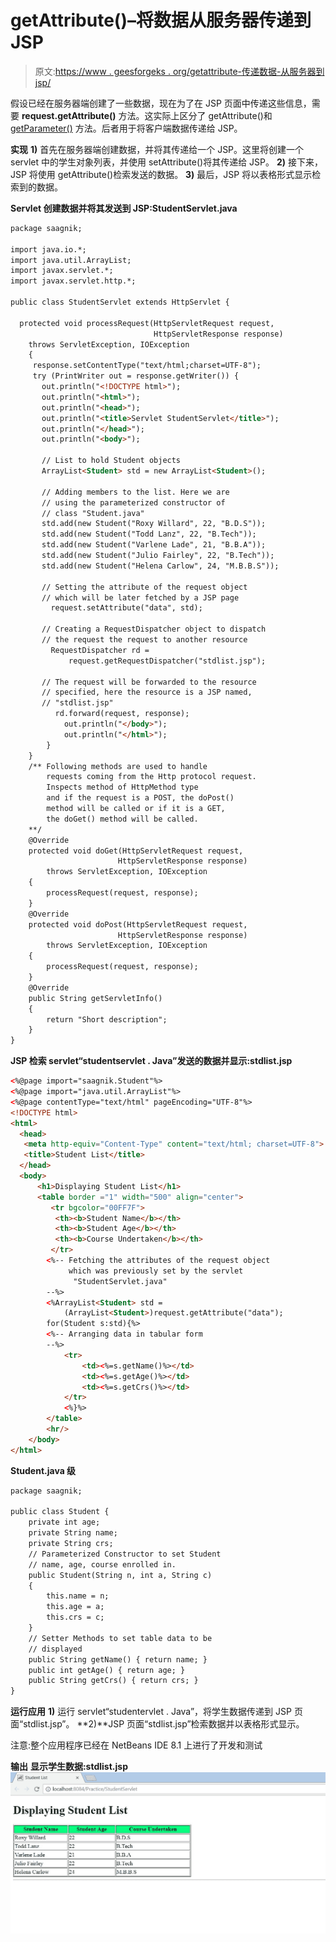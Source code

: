 # getAttribute()–将数据从服务器传递到 JSP

> 原文:[https://www . geesforgeks . org/getattribute-传递数据-从服务器到 jsp/](https://www.geeksforgeeks.org/getattribute-passing-data-from-server-to-jsp/)

假设已经在服务器端创建了一些数据，现在为了在 JSP 页面中传递这些信息，需要 **request.getAttribute()** 方法。这实际上区分了 getAttribute()和 [getParameter()](https://www.geeksforgeeks.org/getparameter-passing-data-from-client-to-jsp/) 方法。后者用于将客户端数据传递给 JSP。

**实现**
**1)** 首先在服务器端创建数据，并将其传递给一个 JSP。这里将创建一个 servlet 中的学生对象列表，并使用 setAttribute()将其传递给 JSP。
**2)** 接下来，JSP 将使用 getAttribute()检索发送的数据。
**3)** 最后，JSP 将以表格形式显示检索到的数据。

**Servlet 创建数据并将其发送到 JSP:StudentServlet.java**

```html
package saagnik;

import java.io.*;
import java.util.ArrayList;
import javax.servlet.*;
import javax.servlet.http.*;

public class StudentServlet extends HttpServlet {

  protected void processRequest(HttpServletRequest request,
                                HttpServletResponse response)
    throws ServletException, IOException
    {
     response.setContentType("text/html;charset=UTF-8");
     try (PrintWriter out = response.getWriter()) {
       out.println("<!DOCTYPE html>");
       out.println("<html>");
       out.println("<head>");
       out.println("<title>Servlet StudentServlet</title>");
       out.println("</head>");
       out.println("<body>");

       // List to hold Student objects
       ArrayList<Student> std = new ArrayList<Student>();

       // Adding members to the list. Here we are 
       // using the parameterized constructor of 
       // class "Student.java"
       std.add(new Student("Roxy Willard", 22, "B.D.S"));
       std.add(new Student("Todd Lanz", 22, "B.Tech"));
       std.add(new Student("Varlene Lade", 21, "B.B.A"));
       std.add(new Student("Julio Fairley", 22, "B.Tech"));
       std.add(new Student("Helena Carlow", 24, "M.B.B.S"));

       // Setting the attribute of the request object
       // which will be later fetched by a JSP page
         request.setAttribute("data", std);

       // Creating a RequestDispatcher object to dispatch
       // the request the request to another resource
         RequestDispatcher rd = 
             request.getRequestDispatcher("stdlist.jsp");

       // The request will be forwarded to the resource 
       // specified, here the resource is a JSP named,
       // "stdlist.jsp"
          rd.forward(request, response);
            out.println("</body>");
            out.println("</html>");
        }
    }
    /** Following methods are used to handle
        requests coming from the Http protocol request.
        Inspects method of HttpMethod type
        and if the request is a POST, the doPost() 
        method will be called or if it is a GET,
        the doGet() method will be called. 
    **/
    @Override
    protected void doGet(HttpServletRequest request,
                        HttpServletResponse response)
        throws ServletException, IOException
    {
        processRequest(request, response);
    }
    @Override
    protected void doPost(HttpServletRequest request,
                        HttpServletResponse response)
        throws ServletException, IOException
    {
        processRequest(request, response);
    }
    @Override
    public String getServletInfo()
    {
        return "Short description";
    }
}
```

**JSP 检索 servlet“studentservlet . Java”发送的数据并显示:stdlist.jsp**

```html
<%@page import="saagnik.Student"%>
<%@page import="java.util.ArrayList"%>
<%@page contentType="text/html" pageEncoding="UTF-8"%>
<!DOCTYPE html>
<html>
  <head>
   <meta http-equiv="Content-Type" content="text/html; charset=UTF-8">
   <title>Student List</title>
  </head>
  <body>
      <h1>Displaying Student List</h1>
      <table border ="1" width="500" align="center">
         <tr bgcolor="00FF7F">
          <th><b>Student Name</b></th>
          <th><b>Student Age</b></th>
          <th><b>Course Undertaken</b></th>
         </tr>
        <%-- Fetching the attributes of the request object
             which was previously set by the servlet 
              "StudentServlet.java"
        --%> 
        <%ArrayList<Student> std = 
            (ArrayList<Student>)request.getAttribute("data");
        for(Student s:std){%>
        <%-- Arranging data in tabular form
        --%>
            <tr>
                <td><%=s.getName()%></td>
                <td><%=s.getAge()%></td>
                <td><%=s.getCrs()%></td>
            </tr>
            <%}%>
        </table> 
        <hr/>
    </body>
</html>
```

**Student.java 级**

```html
package saagnik;

public class Student {
    private int age;
    private String name;
    private String crs;
    // Parameterized Constructor to set Student
    // name, age, course enrolled in.
    public Student(String n, int a, String c)
    {
        this.name = n;
        this.age = a;
        this.crs = c;
    }
    // Setter Methods to set table data to be
    // displayed
    public String getName() { return name; }
    public int getAge() { return age; }
    public String getCrs() { return crs; }
}
```

**运行应用**
**1)** 运行 servlet“studentervlet . Java”，将学生数据传递到 JSP 页面“stdlist.jsp”。
**2)**JSP 页面“stdlist.jsp”检索数据并以表格形式显示。

注意:整个应用程序已经在 NetBeans IDE 8.1 上进行了开发和测试

**输出**
**显示学生数据:stdlist.jsp**
![Displaying Student data](img/70c697cabfa822e61f35628bf73f3266.png)